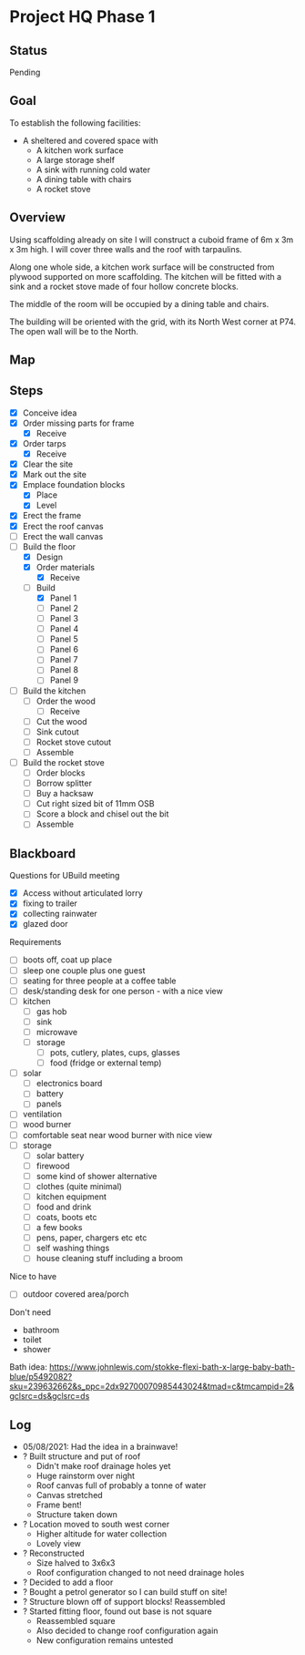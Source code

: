 # Project HQ Phase 1

## Status

Pending

## Goal

To establish the following facilities:

- A sheltered and covered space with
    - A kitchen work surface
    - A large storage shelf
    - A sink with running cold water
    - A dining table with chairs
    - A rocket stove

## Overview

Using scaffolding already on site I will construct a cuboid frame of 6m x 3m x 3m high. I will cover three walls and the roof with tarpaulins.

Along one whole side, a kitchen work surface will be constructed from plywood supported on more scaffolding. The kitchen will be fitted with
a sink and a rocket stove made of four hollow concrete blocks.

The middle of the room will be occupied by a dining table and chairs.

The building will be oriented with the grid, with its North West corner at P74. The open wall will be to the North.

## Map

## Steps

- [x] Conceive idea
- [x] Order missing parts for frame
    - [x] Receive
- [x] Order tarps
    - [x] Receive
- [x] Clear the site
- [x] Mark out the site
- [x] Emplace foundation blocks
    - [x] Place
    - [x] Level
- [x] Erect the frame
- [x] Erect the roof canvas
- [ ] Erect the wall canvas
- [ ] Build the floor
    - [x] Design
    - [x] Order materials
        - [x] Receive
    - [ ] Build
        - [x] Panel 1
        - [ ] Panel 2
        - [ ] Panel 3
        - [ ] Panel 4
        - [ ] Panel 5
        - [ ] Panel 6
        - [ ] Panel 7
        - [ ] Panel 8
        - [ ] Panel 9
- [ ] Build the kitchen
    - [ ] Order the wood
        - [ ] Receive
    - [ ] Cut the wood
    - [ ] Sink cutout
    - [ ] Rocket stove cutout
    - [ ] Assemble
- [ ] Build the rocket stove
    - [ ] Order blocks
    - [ ] Borrow splitter
    - [ ] Buy a hacksaw
    - [ ] Cut right sized bit of 11mm OSB
    - [ ] Score a block and chisel out the bit
    - [ ] Assemble

## Blackboard

Questions for UBuild meeting
- [x] Access without articulated lorry
- [x] fixing to trailer
- [x] collecting rainwater
- [x] glazed door

Requirements

- [ ] boots off, coat up place
- [ ] sleep one couple plus one guest
- [ ] seating for three people at a coffee table
- [ ] desk/standing desk for one person - with a nice view
- [ ] kitchen
    - [ ] gas hob
    - [ ] sink
    - [ ] microwave
    - [ ] storage
        - [ ] pots, cutlery, plates, cups, glasses
        - [ ] food (fridge or external temp)
- [ ] solar
    - [ ] electronics board
    - [ ] battery
    - [ ] panels
- [ ] ventilation
- [ ] wood burner
- [ ] comfortable seat near wood burner with nice view
- [ ] storage
    - [ ] solar battery
    - [ ] firewood
    - [ ] some kind of shower alternative
    - [ ] clothes (quite minimal)
    - [ ] kitchen equipment
    - [ ] food and drink
    - [ ] coats, boots etc
    - [ ] a few books
    - [ ] pens, paper, chargers etc etc
    - [ ] self washing things
    - [ ] house cleaning stuff including a broom

Nice to have
- [ ] outdoor covered area/porch

Don't need
- bathroom
- toilet
- shower

Bath idea: https://www.johnlewis.com/stokke-flexi-bath-x-large-baby-bath-blue/p5492082?sku=239632662&s_ppc=2dx92700070985443024&tmad=c&tmcampid=2&gclsrc=ds&gclsrc=ds


## Log

- 05/08/2021: Had the idea in a brainwave!
- ? Built structure and put of roof
    - Didn't make roof drainage holes yet
    - Huge rainstorm over night
    - Roof canvas full of probably a tonne of water
    - Canvas stretched
    - Frame bent!
    - Structure taken down
- ? Location moved to south west corner
    - Higher altitude for water collection
    - Lovely view
- ? Reconstructed
    - Size halved to 3x6x3
    - Roof configuration changed to not need drainage holes
- ? Decided to add a floor
- ? Bought a petrol generator so I can build stuff on site!
- ? Structure blown off of support blocks! Reassembled
- ? Started fitting floor, found out base is not square
    - Reassembled square
    - Also decided to change roof configuration again
    - New configuration remains untested